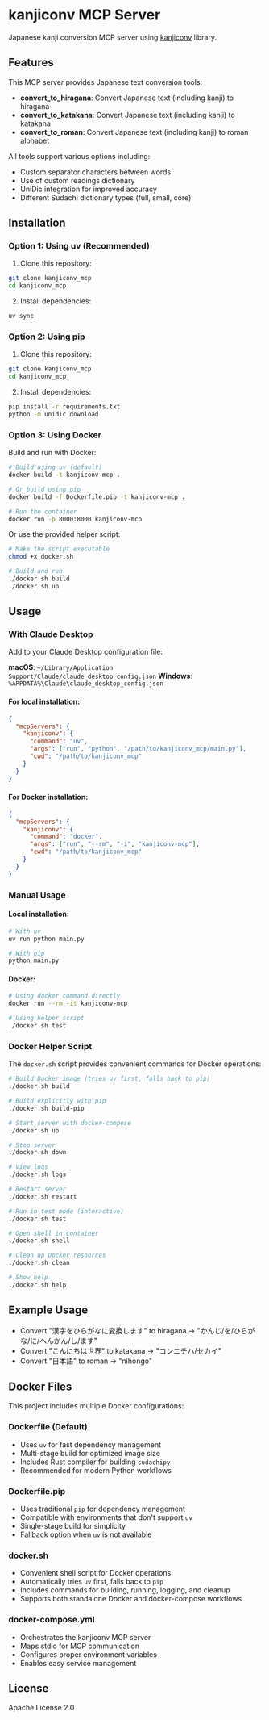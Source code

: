 # kanjiconv MCP Server

Japanese kanji conversion MCP server using [kanjiconv](https://github.com/sea-turt1e/kanjiconv) library.

## Features

This MCP server provides Japanese text conversion tools:

- **convert_to_hiragana**: Convert Japanese text (including kanji) to hiragana
- **convert_to_katakana**: Convert Japanese text (including kanji) to katakana  
- **convert_to_roman**: Convert Japanese text (including kanji) to roman alphabet

All tools support various options including:
- Custom separator characters between words
- Use of custom readings dictionary
- UniDic integration for improved accuracy
- Different Sudachi dictionary types (full, small, core)

## Installation

### Option 1: Using uv (Recommended)

1. Clone this repository:
```bash
git clone kanjiconv_mcp
cd kanjiconv_mcp
```

2. Install dependencies:
```bash
uv sync
```

### Option 2: Using pip

1. Clone this repository:
```bash
git clone kanjiconv_mcp
cd kanjiconv_mcp
```

2. Install dependencies:
```bash
pip install -r requirements.txt
python -m unidic download
```

### Option 3: Using Docker
Build and run with Docker:
```bash
# Build using uv (default)
docker build -t kanjiconv-mcp .

# Or build using pip
docker build -f Dockerfile.pip -t kanjiconv-mcp .

# Run the container
docker run -p 8000:8000 kanjiconv-mcp
```

Or use the provided helper script:
```bash
# Make the script executable
chmod +x docker.sh

# Build and run
./docker.sh build
./docker.sh up
```

## Usage

### With Claude Desktop

Add to your Claude Desktop configuration file:

**macOS**: `~/Library/Application Support/Claude/claude_desktop_config.json`
**Windows**: `%APPDATA%\Claude\claude_desktop_config.json`

#### For local installation:
```json
{
  "mcpServers": {
    "kanjiconv": {
      "command": "uv",
      "args": ["run", "python", "/path/to/kanjiconv_mcp/main.py"],
      "cwd": "/path/to/kanjiconv_mcp"
    }
  }
}
```

#### For Docker installation:
```json
{
  "mcpServers": {
    "kanjiconv": {
      "command": "docker",
      "args": ["run", "--rm", "-i", "kanjiconv-mcp"],
      "cwd": "/path/to/kanjiconv_mcp"
    }
  }
}
```

### Manual Usage

#### Local installation:
```bash
# With uv
uv run python main.py

# With pip
python main.py
```

#### Docker:
```bash
# Using docker command directly
docker run --rm -it kanjiconv-mcp

# Using helper script
./docker.sh test
```

### Docker Helper Script

The `docker.sh` script provides convenient commands for Docker operations:

```bash
# Build Docker image (tries uv first, falls back to pip)
./docker.sh build

# Build explicitly with pip
./docker.sh build-pip

# Start server with docker-compose
./docker.sh up

# Stop server
./docker.sh down

# View logs
./docker.sh logs

# Restart server
./docker.sh restart

# Run in test mode (interactive)
./docker.sh test

# Open shell in container
./docker.sh shell

# Clean up Docker resources
./docker.sh clean

# Show help
./docker.sh help
```

## Example Usage

- Convert "漢字をひらがなに変換します" to hiragana → "かんじ/を/ひらがな/に/へんかん/し/ます"
- Convert "こんにちは世界" to katakana → "コンニチハ/セカイ"  
- Convert "日本語" to roman → "nihongo"

## Docker Files

This project includes multiple Docker configurations:

### Dockerfile (Default)
- Uses `uv` for fast dependency management
- Multi-stage build for optimized image size
- Includes Rust compiler for building `sudachipy`
- Recommended for modern Python workflows

### Dockerfile.pip
- Uses traditional `pip` for dependency management
- Compatible with environments that don't support `uv`
- Single-stage build for simplicity
- Fallback option when `uv` is not available

### docker.sh
- Convenient shell script for Docker operations
- Automatically tries `uv` first, falls back to `pip`
- Includes commands for building, running, logging, and cleanup
- Supports both standalone Docker and docker-compose workflows

### docker-compose.yml
- Orchestrates the kanjiconv MCP server
- Maps stdio for MCP communication
- Configures proper environment variables
- Enables easy service management

## License

Apache License 2.0

